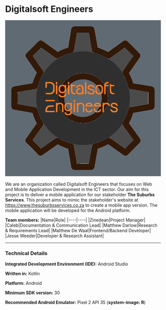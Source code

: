 # Digitalsoft Engineers

![Digitalsoft Engineers](Digitalsoft-Engineers-company-logo.png)

We are an organization called Digitalsoft Engineers that focuses on Web and Mobile Application Development in the ICT sector. Our aim for this project is to deliver a mobile application for our stakeholder **The Suburbs Services**. This project aims to mimic the stakeholder's website at <https://www.thesuburbsservices.co.za> to create a mobile app version. The mobile application will be developed for the Android platform.

**Team members:**
|Name|Role|
|----|----|
|Zinedean|Project Manager|
|Caleb|Documentation & Communication Lead|
|Matthew Darlow|Research & Requirements Lead|
|Matthew De Waal|Frontend/Backend Developer|
|Jesse Weeder|Developer & Research Assistant|

---
### Technical Details
**Integrated Development Environment (IDE):** Android Studio

**Written in:** Kotlin

**Platform:** Android

**Minimum SDK version:** 30

**Recommended Android Emulator:** Pixel 2 API 35 (**system-image: R**)
